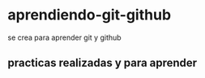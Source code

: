 # aprendiendo-git-github
se crea para aprender git y github
## practicas realizadas y para aprender
